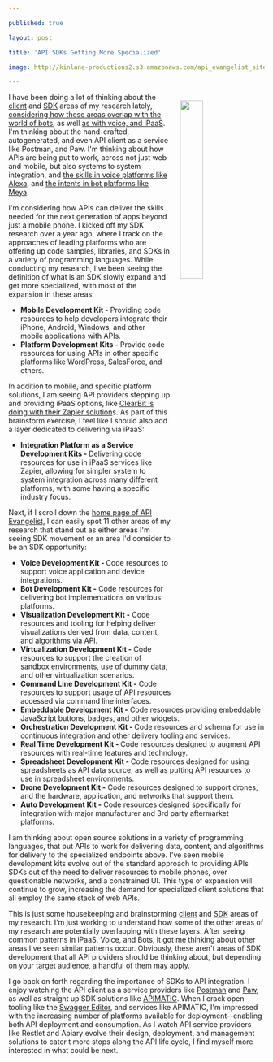 ---
published: true
layout: post
title: 'API SDKs Getting More Specialized'
image: http://kinlane-productions2.s3.amazonaws.com/api_evangelist_site/blog/bw_sdk_expanding.png
---

<p><img style="padding: 15px;" src="https://kinlane-productions2.s3.amazonaws.com/api_evangelist_site/blog/bw_sdk_expanding.png" alt="" width="30%" align="right" />
<p>I have been doing a lot of thinking about the <a href="http://client.apievangelist.com/">client</a> and <a href="http://sdk.apievangelist.com/">SDK</a> areas of my research lately, <a href="http://apievangelist.com/2016/09/29/flow-abstraction-and-intent-layer-on-top-of-apis-to-feed-the-bots/">considering how these areas overlap with the world of bots</a>, as well <a href="http://apievangelist.com/2016/09/29/beyond-mobile-api-ready-for-ipaas-voice-and-bots/">as with voice, and iPaaS</a>. I'm thinking about the hand-crafted, autogenerated, and even API client as a service like Postman, and Paw. I'm thinking about how APIs are being put to work, across not just web and mobile, but also systems to system integration, and&nbsp;<a href="https://developer.amazon.com/alexa-skills-kit">the skills in voice platforms like Alexa</a>, and <a href="https://medium.com/making-meya/standing-on-the-shoulders-of-giants-2b89817fdff7#.10z1s2qfr">the intents in bot platforms like Meya</a>.
<p>I'm considering how APIs can deliver the skills needed for the next generation of apps beyond just a mobile phone. I kicked off my SDK research over a year ago, where I track on the approaches of leading platforms who are offering up code samples, libraries, and SDKs in a variety of programming languages. While conducting my research, I've been seeing the definition of what is an SDK slowly expand and get more specialized, with most of the expansion in these areas:
<ul>
<li><strong>Mobile Development Kit -</strong> Providing code resources to help developers integrate their iPhone, Android, Windows, and other mobile&nbsp;applications with APIs.</li>
<li><strong>Platform Development Kits -</strong> Provide code resources for using APIs in other specific platforms like WordPress, SalesForce, and others.</li>
</ul>
<p>In addition to mobile, and specific platform solutions, I am seeing API providers stepping up and providing iPaaS options, like <a href="http://apievangelist.com/2016/09/29/beyond-mobile-api-ready-for-ipaas-voice-and-bots/">ClearBit is doing with their Zapier solution</a>s. As part of this brainstorm exercise, I feel like I should also add a layer dedicated to delivering via iPaaS:
<ul>
<li><strong>Integration Platform as a Service Development Kits - </strong>Delivering code resources for use in iPaaS services like Zapier, allowing for simpler system to system integration across many different platforms, with some having a specific industry focus.</li>
</ul>
<p>Next, if I scroll down the <a href="http://apievangelist.com">home page of API Evangelist,</a> I can easily spot 11 other areas of my research that stand out as either areas I'm seeing SDK movement&nbsp;or an area I'd consider to be an SDK opportunity:
<ul>
<li><strong>Voice Development Kit - </strong>Code resources to support voice application and device integrations.</li>
<li><strong>Bot Development Kit -</strong> Code resources for delivering bot implementations on various platforms.</li>
<li><strong>Visualization Development Kit -</strong> Code resources and tooling for helping deliver visualizations derived from data, content, and algorithms via API.</li>
<li><strong>Virtualization Development Kit -</strong> Code resources to support the creation of sandbox environments, use of dummy data, and other virtualization scenarios.</li>
<li><strong>Command Line Development Kit -</strong> Code resources to support usage of API resources accessed via command line interfaces.</li>
<li><strong>Embeddable Development Kit -</strong> Code resources providing embeddable JavaScript buttons, badges, and other widgets.</li>
<li><strong>Orchestration Development Kit - </strong>Code resources and schema for use in continuous integration and other delivery tooling and services.</li>
<li><strong>Real Time Development Kit - </strong>Code resources designed to augment API resources with real-time features and technology.</li>
<li><strong>Spreadsheet Development Kit - </strong>Code resources designed for using spreadsheets as API data source, as well as putting API resources to use in spreadsheet environments.</li>
<li><strong>Drone Development Kit -</strong>&nbsp;Code resources designed to support drones, and the hardware, application, and networks that support them.</li>
<li><strong>Auto Development Kit -</strong>&nbsp;Code resources designed specifically for integration with major manufacturer and 3rd party aftermarket platforms.</li>
</ul>
<p>I am thinking about open source solutions in a variety of programming languages, that put APIs to work for delivering data, content, and algorithms for delivery to the specialized endpoints above. I've seen mobile development kits evolve out of the standard approach to providing APIs SDKs out of the need to deliver resources to mobile phones, over questionable networks, and a constrained UI. This type of expansion will continue to grow, increasing the demand for specialized client solutions that all employ the same stack of web APIs.
<p>This is just some housekeeping and brainstorming&nbsp;<a href="http://client.apievangelist.com/">client</a>&nbsp;and&nbsp;<a href="http://sdk.apievangelist.com/">SDK</a>&nbsp;areas of my research. I'm just working to understand how some of the other areas of my research are potentially overlapping with these layers. After seeing common patterns in iPaaS, Voice, and Bots, it got me thinking about other areas I've seen similar patterns occur. Obviously, these aren't areas of SDK development that all API providers should be thinking about, but depending on your target audience, a handful of them may apply.
<p>I go back on forth regarding the importance of SDKs to API integration. I enjoy watching the API client as a service providers like <a href="https://postman.com">Postman</a> and <a href="https://paw.cloud/">Paw</a>, as well as straight up SDK solutions like <a href="http://apimatic.io">APIMATIC</a>. When I crack open tooling like the <a href="http://editor.swagger.io">Swagger </a><a href="http://editor.swagger.io">Editor</a>, and services like APIMATIC, I'm impressed with the increasing number of platforms available for deployment--enabling both API deployment and consumption. As I watch API service providers like Restlet and Apiary evolve their design, deployment, and management solutions to cater t more stops along the API life cycle, I find myself more interested in what could be next.

